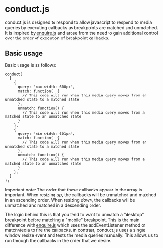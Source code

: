 conduct.js
==========

conduct.js is designed to respond to allow javascript to respond to media queries by executing callbacks as breakpoints are matched and unmatched. It is inspired by [enquire.js](https://github.com/WickyNilliams/enquire.js/) and arose from the need to gain additional control over the order of execution of breakpoint callbacks.

Basic usage
-----------
Basic usage is as follows:

    conduct(
      [
        {
          query: 'max-width: 600px',
          match: function() {
            // This code will run when this media query moves from an unmatched state to a matched state
          },
          unmatch: function() {
            // This code will run when this media query moves from a matched state to an unmatched state
          }
        },
        {
          query: 'min-width: 601px',
          match: function() {
            // This code will run when this media query moves from an unmatched state to a matched state
          },
          unmatch: function() {
            // This code will run when this media query moves from a matched state to an unmatched state
          }
        },
      ]
    );

Important note: The order that these callbacks appear in the array is important. When resizing *up*, the callbacks will be unmatched and matched in an ascending order. When resizing *down*, the callbacks will be unmatched and matched in a descending order.

The logic behind this is that you tend to want to unmatch a "desktop" breakpoint before matching a "mobile" breakpoint. This is the main difference with [enquire.js](https://github.com/WickyNilliams/enquire.js/) which uses the addEventListener method of matchMedia to fire the callbacks. In contrast, conduct.js uses a single window resize event and tests the media queries manually. This allows us to run through the callbacks in the order that we desire.
